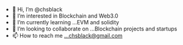 - 👋 Hi, I’m @chsblack
- 👀 I’m interested in Blockchain and Web3.0
- 🌱 I’m currently learning ...EVM and solidity 
- 💞️ I’m looking to collaborate on ...Blockchain projects and startups
- 📫 How to reach me ...chsblack@gmail.com

<!---
chsblack/chsblack is a ✨ special ✨ repository because its `README.md` (this file) appears on your GitHub profile.
You can click the Preview link to take a look at your changes.
--->
